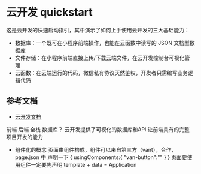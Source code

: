 # 云开发 quickstart

这是云开发的快速启动指引，其中演示了如何上手使用云开发的三大基础能力：

- 数据库：一个既可在小程序前端操作，也能在云函数中读写的 JSON 文档型数据库
- 文件存储：在小程序前端直接上传/下载云端文件，在云开发控制台可视化管理
- 云函数：在云端运行的代码，微信私有协议天然鉴权，开发者只需编写业务逻辑代码

## 参考文档

- [云开发文档](https://developers.weixin.qq.com/miniprogram/dev/wxcloud/basis/getting-started.html)

前端 后端 全栈
数据库？ 云开发提供了可视化的数据库和API
让前端具有的完整项目开发的能力

- 组件化的概念
  页面由组件构成，组件可以来自第三方（vant），合作，
  page.json 中  声明一下
  {
    usingComponents:{
      "van-button":""
    }
  }
  页面要使用组件一定要先声明
  template + data = Application